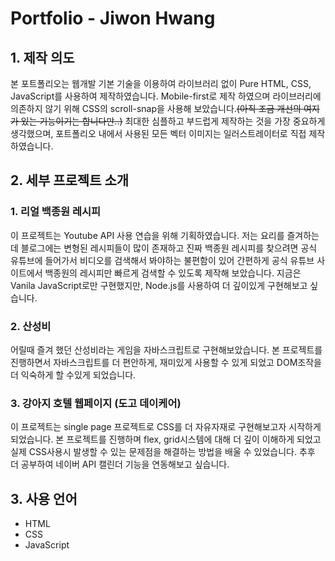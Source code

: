 <!-- heading -->

# Portfolio - Jiwon Hwang

<!-- List -->
## 1. 제작 의도
본 포트폴리오는 웹개발 기본 기술을 이용하여 라이브러리 없이 Pure HTML, CSS, JavaScript를 사용하여 제작하였습니다.
Mobile-first로 제작 하였으며 라이브러리에 의존하지 않기 위해 CSS의 scroll-snap을 사용해 보았습니다.~~(아직 조금 개선의 여지가 있는 기능이기는 합니다만..)~~ 최대한 심플하고 부드럽게 제작하는 것을 가장 중요하게 생각했으며, 포트폴리오 내에서 사용된 모든 벡터 이미지는 일러스트레이터로 직접 제작하였습니다.

## 2. 세부 프로젝트 소개
### 1. 리얼 백종원 레시피
이 프로젝트는 Youtube API 사용 연습을 위해 기획하였습니다. 저는 요리를 즐겨하는데 블로그에는 변형된 레시피들이 많이 존재하고 진짜 백종원 레시피를 찾으려면 공식 유튜브에 들어가서 비디오를 검색해서 봐야하는 불편함이 있어 간편하게 공식 유튜브 사이트에서 백종원의 레시피만 빠르게 검색할 수 있도록 제작해 보았습니다. 지금은 Vanila JavaScript로만 구현했지만, Node.js를 사용하여 더 깊이있게 구현해보고 싶습니다.
### 2. 산성비
어릴때 즐겨 했던 산성비라는 게임을 자바스크립트로 구현해보았습니다. 본 프로젝트를 진행하면서 자바스크립트를 더 편안하게, 재미있게 사용할 수 있게 되었고 DOM조작을 더 익숙하게 할 수있게 되었습니다.
### 3. 강아지 호텔 웹페이지 (도고 데이케어)
이 프로젝트는 single page 프로젝트로 CSS를 더 자유자재로 구현해보고자 시작하게 되었습니다. 본 프로젝트를 진행하며 flex, grid시스템에 대해 더 깊이 이해하게 되었고 실제 CSS사용시 발생할 수 있는 문제점을 해결하는 방법을 배울 수 있었습니다. 추후 더 공부하여 네이버 API 캘린더 기능을 연동해보고 싶습니다.

## 3. 사용 언어
- HTML
- CSS
- JavaScript

